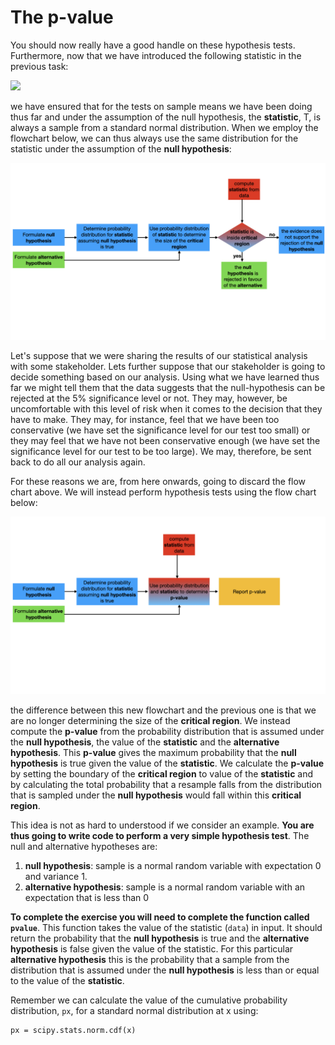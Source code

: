 # The p-value

You should now really have a good handle on these hypothesis tests.  Furthermore, now that we have introduced the following statistic in the previous task:

![](https://render.githubusercontent.com/render/math?math=T=\frac{1}{\sigma\sqrt{n}}\sum_{i=1}^{n}(X_i-\mu_0))

we have ensured that for the tests on sample means we have been doing thus far and under the assumption of the null hypothesis, the __statistic__, T, is always a sample from a standard normal distribution.  When we employ the flowchart below, we can thus always use the same distribution for the statistic under the assumption of the __null hypothesis__:

![](hypo-testing.001.jpeg)

Let's suppose that we were sharing the results of our statistical analysis with some stakeholder.  Lets further suppose that our stakeholder is going to decide something based on our analysis.  Using what we have learned thus far we might tell them that the data suggests that the null-hypothesis can be rejected at the 5% significance level or not.  They may, however, be uncomfortable with this level of risk when it comes to the decision that they have to make.  They may, for instance, feel that we have been too conservative (we have set the significance level for our test too small) or they may feel that we have not been conservative enough (we have set the significance level for our test to be too large).  We may, therefore, be sent back to do all our analysis again.  

For these reasons we are, from here onwards, going to discard the flow chart above.  We will instead perform hypothesis tests using the flow chart below:

![](hypo-testing.003.jpeg)

the difference between this new flowchart and the previous one is that we are no longer determining the size of the __critical region__.  We instead compute the __p-value__ from the probability distribution that is assumed under the __null hypothesis__, the value of the __statistic__ and the __alternative hypothesis__.  This __p-value__ gives the maximum probability that the __null hypothesis__ is true given the value of the __statistic__.  We calculate the __p-value__ by setting the boundary of the __critical region__ to value of the __statistic__ and by calculating the total probability that a resample falls from the distribution that is sampled under the __null hypothesis__ would fall within this __critical region__.  

This idea is not as hard to understood if we consider an example.  __You are thus going to write code to perform a very simple hypothesis test__.  The null and alternative hypotheses are:

1. __null hypothesis__: sample is a normal random variable with expectation 0 and variance 1.
2. __alternative hypothesis__: sample is a normal random variable with an expectation that is less than 0

__To complete the exercise you will need to complete the function called `pvalue`__. This function takes the value of the statistic (`data`) in input.  It should return the probability that the __null hypothesis__ is true and the __alternative hypothesis__ is false given the value of the statistic.  For this particular __alternative hypothesis__ this is the probability that a sample from the distribution that is assumed under the __null hypothesis__ is less than or equal to the value of the __statistic__.  

Remember we can calculate the value of the cumulative probability distribution, `px`, for a standard normal distribution at x using:

````
px = scipy.stats.norm.cdf(x)
````
